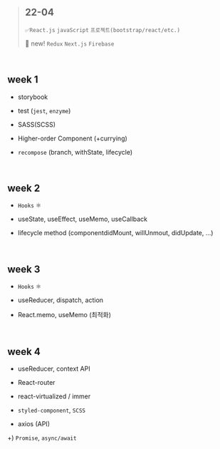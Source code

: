 > ## 22-04
> 
> `✅React.js` `javaScript` `프로젝트(bootstrap/react/etc.)` 
> 
> 🔅 new! `Redux` `Next.js` `Firebase`

<br>

## week 1

- storybook
- test (`jest`, `enzyme`)
- SASS(SCSS)


- Higher-order Component (+currying)
- `recompose` (branch, withState, lifecycle)


<br>

## week 2

- `Hooks` ⚛️

- useState, useEffect, useMemo, useCallback

- lifecycle method (componentdidMount, willUnmout, didUpdate, ...)


<br>

## week 3

- `Hooks` ⚛️

- useReducer, dispatch, action

- React.memo, useMemo (최적화)

<br>

## week 4

- useReducer, context API

- React-router

- react-virtualized / immer 

- `styled-component`, `SCSS`

- axios (API)

+) `Promise`, `async/await`

